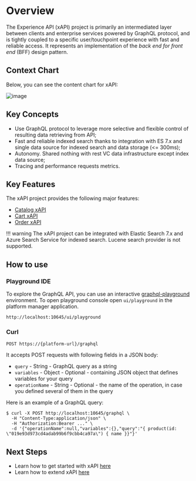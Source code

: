 # Overview
The Experience API (xAPI) project is primarily an intermediated layer between clients and enterprise  services powered by GraphQL protocol, and is tightly coupled to a specific user/touchpoint  experience with fast and reliable access. It represents an implementation of the *back end for front end* (BFF) design pattern.

## Context Chart
Below, you can see the content chart for xAPI:

![image](https://user-images.githubusercontent.com/7566324/84039908-38258300-a9a2-11ea-9421-2c51462d69af.png)

## Key Concepts

- Use GraphQL protocol to leverage more selective and flexible control of resulting data retrieving from API;
- Fast and reliable indexed search thanks to integration with ES 7.x  and single data source for indexed search and data storage (<= 300ms);
- Autonomy. Shared nothing with rest VC data infrastructure except index data source;
- Tracing and performance requests metrics.

## Key Features
The xAPI project provides the following major features:

- [Catalog xAPI](Catalog/overview.md)
- [Cart xAPI](Cart/overview.md)
- [Order xAPI](Order/overview.md)

!!! warning
	The xAPI project can be integrated with Elastic Search 7.x and Azure Search Service for indexed search. Lucene search provider is not supported.

## How to use

### Playground IDE
To explore the GraphQL API, you can use an interactive  [graphql-playground](https://github.com/prisma-labs/graphql-playground) environment.
To open playground console open  `ui/playground` in the platform manager application.

```
http://localhost:10645/ui/playground
```

### Curl

```curl
POST https://{platform-url}/graphql
```

It accepts POST requests with following fields in a JSON body:
- `query` - String - GraphQL query as a string
- `variables` - Object - Optional - containing JSON object that defines variables for your query
- `operationName` - String - Optional - the name of the operation, in case you defined several of them in the query

Here is an example of a GraphQL query:

```curl linenums="1"
$ curl -X POST http://localhost:10645/graphql \
  -H "Content-Type:application/json" \
  -H "Authorization:Bearer ..." \
  -d '{"operationName":null,"variables":{},"query":"{ product(id: \"019e93d973cd4adab99b6f9cbb4ca97a\") { name }}"}'
```

## Next Steps

+ Learn how to get started with xAPI [here](getting-started.md)
+ Learn how to extend xAPI [here](x-api-extensions.md)